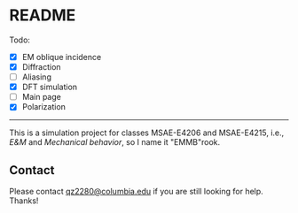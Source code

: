 # README

Todo:
- [x] EM oblique incidence
- [x] Diffraction
- [ ] Aliasing
- [x] DFT simulation
- [ ] Main page
- [x] Polarization

---

This is a simulation project for classes MSAE-E4206 and MSAE-E4215, i.e., *E&M* and *Mechanical behavior*, so I name it "EMMB"rook.

## Contact

Please contact [qz2280@columbia.edu](mailto:qz2280@columbia.edu) if you are still looking for help. Thanks!
